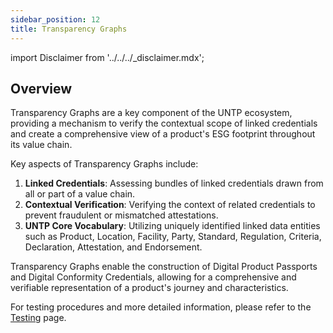 ```yaml
---
sidebar_position: 12
title: Transparency Graphs
---
```


import Disclaimer from '../../../\_disclaimer.mdx';

<Disclaimer />

## Overview

Transparency Graphs are a key component of the UNTP ecosystem, providing a mechanism to verify the contextual scope of linked credentials and create a comprehensive view of a product's ESG footprint throughout its value chain.

Key aspects of Transparency Graphs include:

1. **Linked Credentials**: Assessing bundles of linked credentials drawn from all or part of a value chain.
2. **Contextual Verification**: Verifying the context of related credentials to prevent fraudulent or mismatched attestations.
3. **UNTP Core Vocabulary**: Utilizing uniquely identified linked data entities such as Product, Location, Facility, Party, Standard, Regulation, Criteria, Declaration, Attestation, and Endorsement.

Transparency Graphs enable the construction of Digital Product Passports and Digital Conformity Credentials, allowing for a comprehensive and verifiable representation of a product's journey and characteristics.

For testing procedures and more detailed information, please refer to the [Testing](./testing) page.

